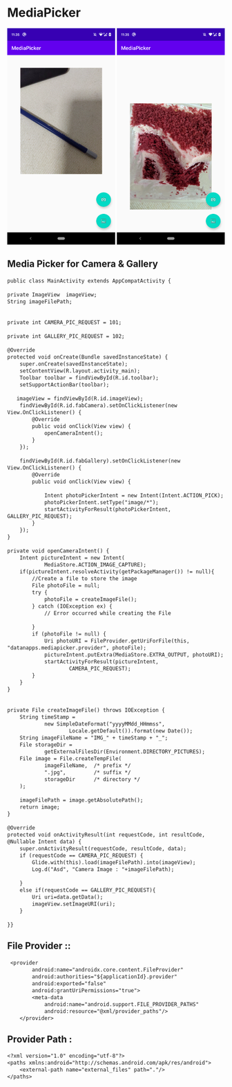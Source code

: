 # MediaPicker


<img src="https://github.com/datanapps/MediaPicker/blob/master/screens/screen_1.png" height="500" width="250">  <img src="https://github.com/datanapps/MediaPicker/blob/master/screens/screen_2.png" height="500" width="250"> 





## Media Picker for Camera & Gallery

    public class MainActivity extends AppCompatActivity {

    private ImageView  imageView;
    String imageFilePath;


    private int CAMERA_PIC_REQUEST = 101;

    private int GALLERY_PIC_REQUEST = 102;

    @Override
    protected void onCreate(Bundle savedInstanceState) {
        super.onCreate(savedInstanceState);
        setContentView(R.layout.activity_main);
        Toolbar toolbar = findViewById(R.id.toolbar);
        setSupportActionBar(toolbar);

       imageView = findViewById(R.id.imageView);
        findViewById(R.id.fabCamera).setOnClickListener(new View.OnClickListener() {
            @Override
            public void onClick(View view) {
                openCameraIntent();
            }
        });

        findViewById(R.id.fabGallery).setOnClickListener(new View.OnClickListener() {
            @Override
            public void onClick(View view) {

                Intent photoPickerIntent = new Intent(Intent.ACTION_PICK);
                photoPickerIntent.setType("image/*");
                startActivityForResult(photoPickerIntent, GALLERY_PIC_REQUEST);
            }
        });
    }

    private void openCameraIntent() {
        Intent pictureIntent = new Intent(
                MediaStore.ACTION_IMAGE_CAPTURE);
        if(pictureIntent.resolveActivity(getPackageManager()) != null){
            //Create a file to store the image
            File photoFile = null;
            try {
                photoFile = createImageFile();
            } catch (IOException ex) {
                // Error occurred while creating the File

            }
            if (photoFile != null) {
                Uri photoURI = FileProvider.getUriForFile(this,  "datanapps.mediapicker.provider", photoFile);
                pictureIntent.putExtra(MediaStore.EXTRA_OUTPUT, photoURI);
                startActivityForResult(pictureIntent,
                        CAMERA_PIC_REQUEST);
            }
        }
    }


    private File createImageFile() throws IOException {
        String timeStamp =
                new SimpleDateFormat("yyyyMMdd_HHmmss",
                        Locale.getDefault()).format(new Date());
        String imageFileName = "IMG_" + timeStamp + "_";
        File storageDir =
                getExternalFilesDir(Environment.DIRECTORY_PICTURES);
        File image = File.createTempFile(
                imageFileName,  /* prefix */
                ".jpg",         /* suffix */
                storageDir      /* directory */
        );

        imageFilePath = image.getAbsolutePath();
        return image;
    }

    @Override
    protected void onActivityResult(int requestCode, int resultCode, @Nullable Intent data) {
        super.onActivityResult(requestCode, resultCode, data);
        if (requestCode == CAMERA_PIC_REQUEST) {
            Glide.with(this).load(imageFilePath).into(imageView);
            Log.d("Asd", "Camera Image : "+imageFilePath);

        }
        else if(requestCode == GALLERY_PIC_REQUEST){
            Uri uri=data.getData();
            imageView.setImageURI(uri);
        }

    }}
    
    
    
    
## File Provider :: 
    
     <provider
            android:name="androidx.core.content.FileProvider"
            android:authorities="${applicationId}.provider"
            android:exported="false"
            android:grantUriPermissions="true">
            <meta-data
                android:name="android.support.FILE_PROVIDER_PATHS"
                android:resource="@xml/provider_paths"/>
        </provider>
        
        
## Provider Path : 

    <?xml version="1.0" encoding="utf-8"?>
    <paths xmlns:android="http://schemas.android.com/apk/res/android">
        <external-path name="external_files" path="."/>
    </paths>
        
